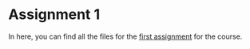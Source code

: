 # Assignment 1

In here, you can find all the files for the [first assignment](https://stat545.stat.ubc.ca/evaluation/hw01/hw01/) for the course.

